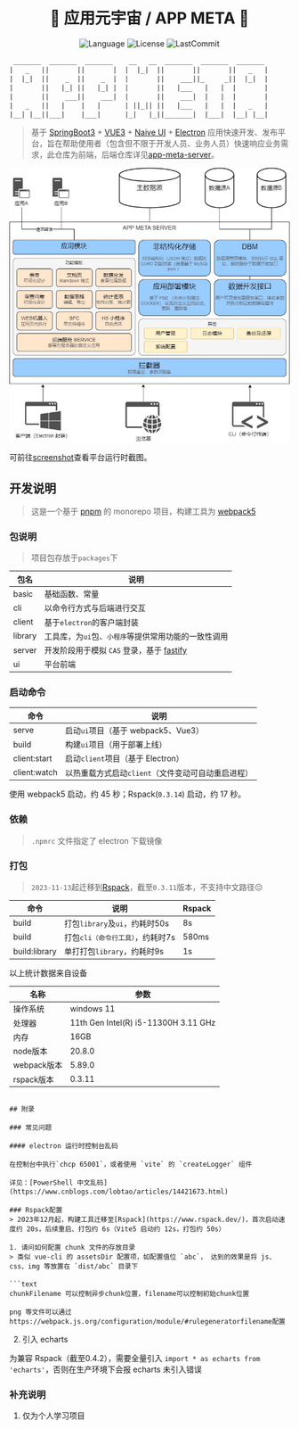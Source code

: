 <div align=center>
<h1>🎉 应用元宇宙 / APP META 🎉</h1>

![Language](https://img.shields.io/github/languages/top/0604hx/app-meta?logo=javascript&color=blue)
![License](https://img.shields.io/badge/License-MIT-green)
![LastCommit](https://img.shields.io/github/last-commit/0604hx/app-meta?color=blue&logo=github)

</div>

```text
 _______  _______  _______    __   __  _______  _______  _______ 
|   _   ||       ||       |  |  |_|  ||       ||       ||   _   |
|  |_|  ||    _  ||    _  |  |       ||    ___||_     _||  |_|  |
|       ||   |_| ||   |_| |  |       ||   |___   |   |  |       |
|       ||    ___||    ___|  |       ||    ___|  |   |  |       |
|   _   ||   |    |   |      | ||_|| ||   |___   |   |  |   _   |
|__| |__||___|    |___|      |_|   |_||_______|  |___|  |__| |__|
```

> 基于 [SpringBoot3](https://spring.io/projects/spring-boot) + [VUE3](https://cn.vuejs.org/) + [Naive UI](https://www.naiveui.com) + [Electron](https://www.electronjs.org) 应用快速开发、发布平台，旨在帮助使用者（包含但不限于开发人员、业务人员）快速响应业务需求，此仓库为前端，后端仓库详见[app-meta-server](https://github.com/0604hx/app-meta-server)。

![](docs/imgs/平台概述.jpg)

可前往[screenshot](docs/screenshots)查看平台运行时截图。

## 开发说明
> 这是一个基于 [pnpm](https://pnpm.io/) 的 monorepo 项目，构建工具为 [webpack5](https://webpack.js.org/)

### 包说明
> 项目包存放于`packages`下

包名|说明
-|-
basic|基础函数、常量
cli|以命令行方式与后端进行交互
client|基于`electron`的客户端封装
library|工具库，为`ui`包、`小程序`等提供常用功能的一致性调用
server|开发阶段用于模拟 `CAS` 登录，基于 [fastify](https://www.fastify.io/)
ui|平台前端

### 启动命令

命令|说明
-|-
serve|启动`ui`项目（基于 webpack5、Vue3）
build|构建`ui`项目（用于部署上线）
client:start|启动`client`项目（基于 Electron）
client:watch|以热重载方式启动`client`（文件变动可自动重启进程）

使用 webpack5 启动，约 45 秒；Rspack(`0.3.14`) 启动，约 17 秒。

### 依赖
> `.npmrc` 文件指定了 electron 下载镜像

### 打包
> `2023-11-13`起迁移到[Rspack](https://www.rspack.dev/)，截至`0.3.11`版本，不支持中文路径😔

命令|说明|Rspack
-|-|-
build|打包`library`及`ui`，约耗时50s|8s
build|打包`cli（命令行工具）`，约耗时7s|580ms
build:library|单打打包`library`，约耗时9s|1s

以上统计数据来自设备

名称|参数
-|-
操作系统|windows 11
处理器|11th Gen Intel(R) i5-11300H 3.11 GHz
内存|16GB
node版本|20.8.0
webpack版本|5.89.0
rspack版本|0.3.11
```

## 附录

### 常见问题

#### electron 运行时控制台乱码

在控制台中执行`chcp 65001`，或者使用 `vite` 的 `createLogger` 组件 

详见：[PowerShell 中文乱码](https://www.cnblogs.com/lobtao/articles/14421673.html)

### Rspack配置
> 2023年12月起，构建工具迁移至[Rspack](https://www.rspack.dev/)，首次启动速度约 20s，后续重启、打包约 6s（Vite5 启动约 12s，打包约 50s）

1. 请问如何配置 chunk 文件的存放目录
> 类似 vue-cli 的 assetsDir 配置项，如配置值位 `abc`， 达到的效果是将 js、css、img 等放置在 `dist/abc` 目录下

```text
chunkFilename 可以控制异步chunk位置，filename可以控制初始chunk位置

png 等文件可以通过https://webpack.js.org/configuration/module/#rulegeneratorfilename配置
```

2. 引入 echarts

为兼容 Rspack（截至0.4.2），需要全量引入 `import * as echarts from 'echarts'`，否则在生产环境下会报 echarts 未引入错误


### 补充说明

1. 仅为个人学习项目
